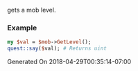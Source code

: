 gets a mob level.
### Example

```perl
my $val = $mob->GetLevel();
quest::say($val); # Returns uint
```


Generated On 2018-04-29T00:35:14-07:00